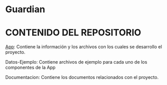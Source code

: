 # Guardian

# CONTENIDO DEL REPOSITORIO

   [App](https://github.com/AdminDatos/Guardian/App): Contiene la información y los archivos con los cuales se desarrollo el proyecto.

   Datos-Ejemplo: Contiene archivos de ejemplo para cada uno de los componentes de la App

   Documentacion: Contiene los documentos relacionados con el proyecto.


